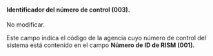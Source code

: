 #### Identificador del número de control (003).  
No modificar.  

Este campo indica el código de la agencia cuyo número de control del sistema está contenido en el campo **Número de ID de RISM (001).**